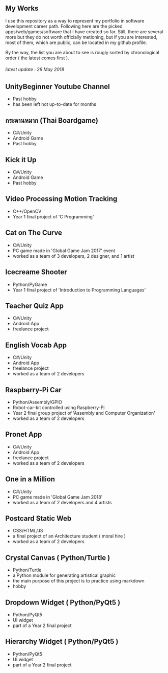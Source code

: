 ## My Works 
I use this repository as a way to represent my portfolio in software development career path. Following here are the picked apps/web/games/software that I have created so far. Still, there are several more but they do not worth officially metioning, but if you are interested, most of them, which are public, can be located in my github profile.

By the way, the list you are about to see is rougly sorted by chronological order ( the latest comes first ).

###### latest update : 29 May 2018

## UnityBeginner Youtube Channel
- Past hobby
- has been left not up-to-date for months

## กระดานหมาก (Thai Boardgame) 
- C#/Unity
- Android Game
- Past hobby

## Kick it Up
- C#/Unity
- Android Game
- Past hobby

## Video Processing Motion Tracking
- C++/OpenCV
- Year 1 final project of 'C Programming'

## Cat on The Curve
- C#/Unity
- PC game made in 'Global Game Jam 2017' event
- worked as a team of 3 developers, 2 designer, and 1 artist

## Icecreame Shooter
- Python/PyGame
- Year 1 final project of 'Introduction to Programming Languages'

## Teacher Quiz App 
- C#/Unity
- Android App
- freelance project

## English Vocab App
- C#/Unity
- Android App
- freelance project
- worked as a team of 2 developers

## Raspberry-Pi Car 
- Python/Assembly/GPIO
- Robot-car-kit controlled using Raspberry-Pi
- Year 2 final group project of 'Assembly and Computer Organization'
- worked as a team of 2 developers

## Pronet App 
- C#/Unity
- Android App
- freelance project
- worked as a team of 2 developers

## One in a Million
- C#/Unity
- PC game made in 'Global Game Jam 2018'
- worked as a team of 2 developers and 4 artists

## Postcard Static Web
- CSS/HTML/JS
- a final project of an Architecture student ( moral hire )
- worked as a team of 2 developers

## Crystal Canvas ( Python/Turtle )
- Python/Turtle
- a Python module for generating artistical graphic
- the main purpose of this project is to practice using markdown
- hobby

## Dropdown Widget ( Python/PyQt5 )
- Python/PyQt5
- UI widget
- part of a Year 2 final project

## Hierarchy Widget ( Python/PyQt5 )
- Python/PyQt5
- UI widget
- part of a Year 2 final project





